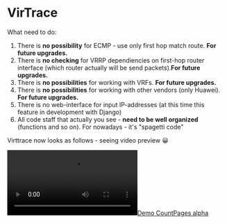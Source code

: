 # VirTrace

What need to do:

1. There is <b>no possibility</b> for ECMP  - use only first hop match route. <b>For future upgrades.</b>
2. There is <b>no checking</b> for VRRP dependiencies on first-hop router interface (which router actually will be send packets).<b>For future upgrades.</b>
3. There is <b>no possibilities</b> for working with VRFs. <b>For future upgrades.</b>
4. There is <b>no possibilities</b> for working with other vendors (only Huawei). <b>For future upgrades.</b>
5. There is no web-interface for input IP-addresses (at this time this feature in development with Django)
6. All code staff that actually you see - <b>need to be well organized</b> (functions and so on). For nowadays - it's "spagetti code"

Virttrace now looks as follows - seeing video preview 😀


[![Demo CountPages alpha](https://user-images.githubusercontent.com/46422143/109427876-6a31b600-7a05-11eb-862d-19eb77758ece.mp4)](https://www.youtube.com/watch?v=ek1j272iAmc)




